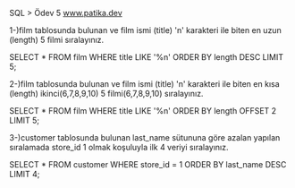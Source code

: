 SQL > Ödev 5
www.patika.dev

1-)film tablosunda bulunan ve film ismi (title) 'n' karakteri ile biten en uzun (length) 5 filmi sıralayınız.

SELECT * FROM film
WHERE title LIKE '%n'
ORDER BY length DESC
LIMIT 5;

2-)film tablosunda bulunan ve film ismi (title) 'n' karakteri ile biten en kısa (length) ikinci(6,7,8,9,10) 5 filmi(6,7,8,9,10) sıralayınız.

SELECT * FROM film
WHERE title LIKE '%n'
ORDER BY length
OFFSET 2
LIMIT 5;

3-)customer tablosunda bulunan last_name sütununa göre azalan yapılan sıralamada store_id 1 olmak koşuluyla ilk 4 veriyi sıralayınız.

SELECT * FROM customer
WHERE store_id = 1
ORDER BY last_name DESC
LIMIT 4;
